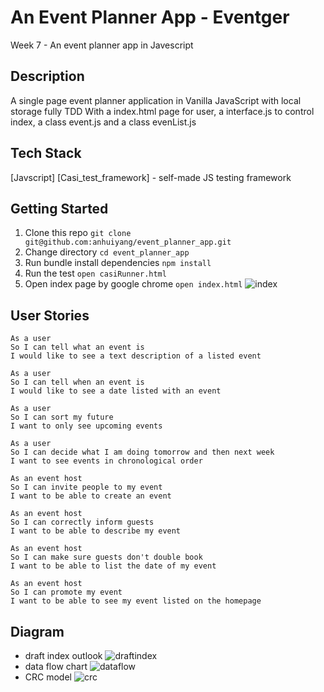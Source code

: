 # An Event Planner App - Eventger
Week 7 - An event planner app in Javescript

## Description
A single page event planner application in Vanilla JavaScript with local storage fully TDD
With a index.html page for user, a interface.js to control index, a class event.js and a class evenList.js

## Tech Stack
[Javscript]
[Casi_test_framework] - self-made JS testing framework

## Getting Started
1. Clone this repo `git clone git@github.com:anhuiyang/event_planner_app.git`
2. Change directory  `cd event_planner_app`
3. Run bundle install dependencies `npm install`
4. Run the test `open casiRunner.html`
5. Open index page by google chrome `open index.html`
![index](https://github.com/anhuiyang/event_planner_app/blob/master/images/Screenshot%202019-03-12%20at%203.57.54%20pm.png?raw=true)

## User Stories
```
As a user
So I can tell what an event is
I would like to see a text description of a listed event

As a user
So I can tell when an event is
I would like to see a date listed with an event

As a user
So I can sort my future
I want to only see upcoming events

As a user
So I can decide what I am doing tomorrow and then next week
I want to see events in chronological order

As an event host
So I can invite people to my event
I want to be able to create an event

As an event host
So I can correctly inform guests
I want to be able to describe my event

As an event host
So I can make sure guests don't double book
I want to be able to list the date of my event

As an event host
So I can promote my event
I want to be able to see my event listed on the homepage
```
## Diagram 
* draft index outlook
 ![draftindex](https://github.com/anhuiyang/event_planner_app/blob/master/images/eventger_index.png?raw=true)
* data flow chart
 ![dataflow](https://github.com/anhuiyang/event_planner_app/blob/master/images/eventger_dataflow.png?raw=true)
* CRC model
 ![crc](https://github.com/anhuiyang/event_planner_app/blob/master/images/eventger_crc.png?raw=true)
